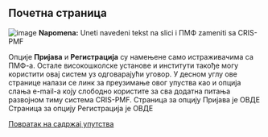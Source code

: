 ## Почетна страница

![image](https://user-images.githubusercontent.com/29538544/147342845-016e9780-d822-45b2-af8a-01c2c9231435.png)
**Napomena:** Uneti navedeni tekst na slici i ПМФ zameniti sa CRIS-PMF

Опције **Пријава** и **Регистрација** су намењене само истраживачима са ПМФ-а. Остале високошколске установе и институти такође могу користити овај систем уз одговарајући уговор. 
У десном углу ове странице налази се линк за преузимање овог упуства као и опција слања e-mail-а коју слободно користите за сва додатна питања развојном тиму система CRIS-PMF.
Страница за опцију Пријава је ОВДЕ
Страница за опцију Регистрација је ОВДЕ


[Повратак на садржај упутства](uputstvo.md#садржај)
